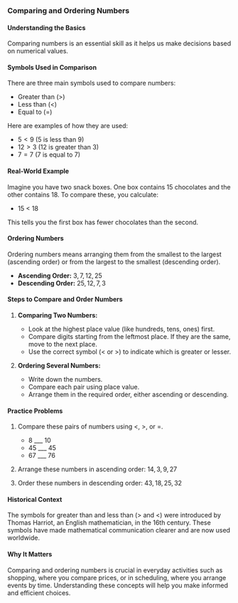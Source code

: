 ### Comparing and Ordering Numbers

#### Understanding the Basics

Comparing numbers is an essential skill as it helps us make decisions based on numerical values.

#### Symbols Used in Comparison

There are three main symbols used to compare numbers:

- Greater than ($>$)
- Less than ($<$)
- Equal to ($=$)

Here are examples of how they are used:

- $5 < 9$ (5 is less than 9)
- $12 > 3$ (12 is greater than 3)
- $7 = 7$ (7 is equal to 7)

#### Real-World Example

Imagine you have two snack boxes. One box contains 15 chocolates and the other contains 18. To compare these, you calculate:

- 15 $<$ 18

This tells you the first box has fewer chocolates than the second.

#### Ordering Numbers

Ordering numbers means arranging them from the smallest to the largest (ascending order) or from the largest to the smallest (descending order).

- **Ascending Order:** $3, 7, 12, 25$
- **Descending Order:** $25, 12, 7, 3$

#### Steps to Compare and Order Numbers

1. **Comparing Two Numbers:**
    - Look at the highest place value (like hundreds, tens, ones) first.
    - Compare digits starting from the leftmost place. If they are the same, move to the next place.
    - Use the correct symbol ($<$ or $>$) to indicate which is greater or lesser.

2. **Ordering Several Numbers:**
    - Write down the numbers.
    - Compare each pair using place value.
    - Arrange them in the required order, either ascending or descending.

#### Practice Problems

1. Compare these pairs of numbers using $<$, $>$, or $=$.
    - $8$ ___ $10$
    - $45$ ___ $45$
    - $67$ ___ $76$

2. Arrange these numbers in ascending order: $14, 3, 9, 27$

3. Order these numbers in descending order: $43, 18, 25, 32$

#### Historical Context

The symbols for greater than and less than ($>$ and $<$) were introduced by Thomas Harriot, an English mathematician, in the 16th century. These symbols have made mathematical communication clearer and are now used worldwide.

#### Why It Matters

Comparing and ordering numbers is crucial in everyday activities such as shopping, where you compare prices, or in scheduling, where you arrange events by time. Understanding these concepts will help you make informed and efficient choices.
